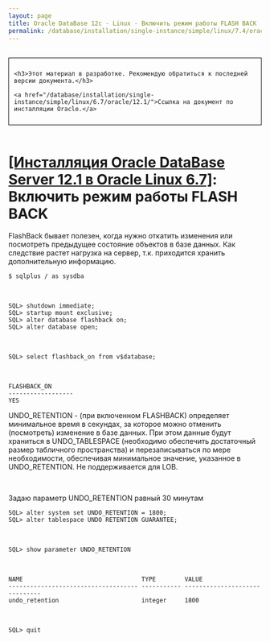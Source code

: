 ```yaml
---
layout: page
title: Oracle DataBase 12c - Linux - Включить режим работы FLASH BACK
permalink: /database/installation/single-instance/simple/linux/7.4/oracle/12.2/enable-flashback-mod/
---
```


<br/>

<div style="padding:10px; border:thin solid black;">

	<h3>Этот материал в разработке. Рекомендую обратиться к последней версии документа.</h3>

    <a href="/database/installation/single-instance/simple/linux/6.7/oracle/12.1/">Ссылка на документ по инсталляции Oracle.</a>

</div>

<br/>

# <a href="/database/installation/single-instance/simple/linux/6.7/oracle/12.1/">[Инсталляция Oracle DataBase Server 12.1 в Oracle Linux 6.7]</a>: Включить режим работы FLASH BACK




FlashBack бывает полезен, когда нужно откатить изменения или посмотреть предыдущее состояние объектов в базе данных.
Как следствие растет нагрузка на сервер, т.к. приходится хранить дополнительную информацию.

	$ sqlplus / as sysdba

<br/>

	SQL> shutdown immediate;
	SQL> startup mount exclusive;
	SQL> alter database flashback on;
	SQL> alter database open;



<br/>

	SQL> select flashback_on from v$database;

<br/>

	FLASHBACK_ON
	------------------
	YES


UNDO_RETENTION - (при включенном FLASHBACK) определяет минимальное время в секундах, за которое можно отменить (посмотреть) изменение в базе данных. При этом данные будут храниться в UNDO_TABLESPACE (необходимо обеспечить достаточный размер табличного пространства) и перезаписываться по мере необходимости, обеспечивая минимальное значение, указанное в UNDO_RETENTION. Не поддерживается для LOB.


<br/>

Задаю параметр UNDO_RETENTION равный 30 минутам


	SQL> alter system set UNDO_RETENTION = 1800;
	SQL> alter tablespace UNDO RETENTION GUARANTEE;



<br/>


	SQL> show parameter UNDO_RETENTION



<br/>

	NAME                                 TYPE        VALUE
	------------------------------------ ----------- ------------------------------
	undo_retention                       integer     1800



<br/>

	SQL> quit
